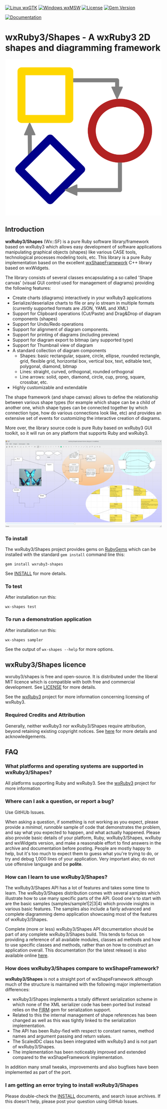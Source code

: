 [![Linux wxGTK](https://github.com/mcorino/wxRuby3-shapes/actions/workflows/linux.yml/badge.svg)](https://github.com/mcorino/wxRuby3-shapes/actions/workflows/linux.yml)
[![Windows wxMSW](https://github.com/mcorino/wxRuby3-shapes/actions/workflows/msw.yml/badge.svg)](https://github.com/mcorino/wxRuby3-shapes/actions/workflows/msw.yml)
[![License](https://img.shields.io/badge/license-MIT-yellowgreen.svg)](LICENSE)
[![Gem Version](https://badge.fury.io/rb/wxruby3-shapes.svg)](https://badge.fury.io/rb/wxruby3-shapes)

[![Documentation](https://img.shields.io/badge/docs-pages-blue.svg)](https://mcorino.github.io/wxRuby3-shapes)

# wxRuby3/Shapes - A wxRuby3 2D shapes and diagramming framework

![Logo](assets/logo.svg)

## Introduction

**wxRuby3/Shapes** (Wx::SF) is a pure Ruby software library/framework based on wxRuby3 which allows
easy development of software applications manipulating graphical objects (shapes) like various CASE 
tools, technological processes modeling tools, etc. This library is a pure Ruby implementation based
on the excellent [wxShapeFramework](https://sourceforge.net/projects/wxsf/) C++ library based on 
wxWidgets.

The library consists of several classes encapsulating a so called 'Shape canvas' (visual
GUI control used for management of diagrams) providing the following features:

- Create charts (diagrams) interactively in your wxRuby3 applications
- Serialize/deserialize charts to file or any io stream in multiple formats (currently supported formats are JSON, YAML and XML)
- Support for Clipboard operations (Cut/Paste) and Drag&Drop of diagram components (shapes)
- Support for Undo/Redo operations
- Support for alignment of diagram components.
- Support for printing of diagrams (including preview)
- Support for diagram export to bitmap (any supported type)
- Support for Thumbnail view of diagram
- A standard collection of diagram components
  - Shapes: basic rectangular, square, circle, ellipse, rounded rectangle, grid, flexible grid, horizontal box, 
            vertical box, text, editable text, polygonal, diamond, bitmap
  - Lines: straight, curved, orthogonal, rounded orthogonal
  - Line arrows: solid, open, diamond, circle, cup, prong, square, crossbar, etc.
- Highly customizable and extendable

The shape framework (and shape canvas) allows to define the relationship between various
shape types (for example which shape can be a child of another one, which shape types
can be connected together by which connection type, how do various connections look
like, etc) and provides an extensive set of events for customizing the interactive creation 
of diagrams.

More over, the library source code is pure Ruby based on wxRuby3 GUI toolkit, so it will
run on any platform that supports Ruby and wxRuby3.

![Screenshot](assets/screenshot.png)

### To install

The wxRuby3/Shapes project provides gems on [RubyGems](https://rubygems.org) which can be installed with the
standard `gem install` command line this:

```shell
gem install wxruby3-shapes
 ```

See [INSTALL](INSTALL.md) for more details. 

### To test

After installation run this:

```shell
wx-shapes test
```

### To run a demonstration application

After installation run this:

```shell
wx-shapes sampler
```

See the output of `wx-shapes --help` for more options.

## wxRuby3/Shapes licence

wxruby3/shapes is free and open-source. It is distributed under the liberal
MIT licence which is compatible with both free and commercial development.
See [LICENSE](LICENSE) for more details.

See the [wxRuby3](https://github.com/mcorino/wxRuby3) project for more information
concerning licensing of wxRuby3.

### Required Credits and Attribution

Generally, neither wxRuby3 nor wxRuby3/Shapes require attribution, beyond
retaining existing copyright notices. 
See [here](CREDITS.md) for more details and acknowledgements.

## FAQ

### What platforms and operating systems are supported in wxRuby3/Shapes?

All platforms supporting Ruby and wxRuby3. See the [wxRuby3](https://github.com/mcorino/wxRuby3) 
project for more information 

### Where can I ask a question, or report a bug?

Use GitHUb Issues.

When asking a question, if something is not working as you expect,
please provide a *minimal*, *runnable* sample of code that demonstrates
the problem, and say what you expected to happen, and what actually
happened. Please also provide basic details of your platform, Ruby,
wxRuby3/Shapes, wxRuby and wxWidgets version, and make a reasonable effort 
to find answers in the archive and documentation before posting. People are mostly happy
to help, but it's too much to expect them to guess what you're trying to
do, or try and debug 1,000 lines of your application.
Very important also; do not use offensive language and be **polite**.

### How can I learn to use wxRuby3/Shapes?

The wxRuby3/Shapes API has a lot of features and takes some time to learn. 
The wxRuby3/Shapes distribution comes with several samples which illustrate how 
to use many specific parts of the API. Good one's to start with are the
basic samples (samples/sample1|2|3|4) which provide insights in various basic 
features. The samples also include a fairly advanced and complete diagramming
demo application showcasing most of the features of wxRuby3/Shapes.

Complete (more or less) wxRuby3/Shapes API documentation should be part of any
complete wxRuby3/Shapes build. This tends to focus on providing a reference
of all available modules, classes ad methods and how to use specific
classes and methods, rather than on how to construct an application
overall.
This documentation (for the latest release) is also available online
[here](https://mcorino.github.io/wxRuby3-shapes/index.html).

### How does wxRuby3/Shapes compare to wxShapeFramework?

**wxRuby3/Shapes** is not a straight port of wxShapeFramework although much of the structure is maintained 
with the following major implementation differences:

- wxRuby3/Shapes implements a totally different serialization scheme in which none of the XML serializer 
code has been ported but instead relies on the [FIRM](https://github.com/mcorino/firm) gem for serialization support.
- Related to this the internal management of shape references has been changed as well as this was tightly 
linked to the serialization implementation.
- The API has been Ruby-fied with respect to constant names, method names and argument passing and return
values.
- The ScaledDC class has been integrated with wxRuby3 and is not part of wxRuby3/Shapes.
- The implementation has been noticeably improved and extended compared to the wxShapeFramework implementation.  

In addition many small tweaks, improvements and also bugfixes have been implemented as part of the port. 

### I am getting an error trying to install wxRuby3/Shapes

Please double-check the [INSTALL](INSTALL.md) documents, and search issue archives. If
this doesn't help, please post your question using GitHub Issues.
